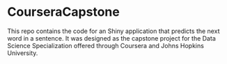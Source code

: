 # CourseraCapstone

This repo contains the code for an Shiny application that predicts the next word in a sentence. It was designed as the capstone project for the Data Science Specialization offered through Coursera and Johns Hopkins University.
